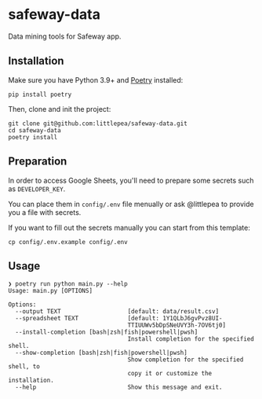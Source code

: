 # safeway-data

Data mining tools for Safeway app.

## Installation

Make sure you have Python 3.9+ and [Poetry](https://python-poetry.org/docs/) installed:

```shell
pip install poetry
```

Then, clone and init the project:

```shell
git clone git@github.com:littlepea/safeway-data.git
cd safeway-data
poetry install
```

## Preparation

In order to access Google Sheets, you'll need to prepare some secrets such as `DEVELOPER_KEY`.

You can place them in `config/.env` file menually or ask @littlepea to provide you a file with secrets.

If you want to fill out the secrets manually you can start from this template:

```shell
cp config/.env.example config/.env
```

## Usage

```shell
❯ poetry run python main.py --help
Usage: main.py [OPTIONS]

Options:
  --output TEXT                   [default: data/result.csv]
  --spreadsheet TEXT              [default: 1Y1QLbJ6gvPvz8UI-
                                  TTIUUWv5bDpSNeUVY3h-7OV6tj0]
  --install-completion [bash|zsh|fish|powershell|pwsh]
                                  Install completion for the specified shell.
  --show-completion [bash|zsh|fish|powershell|pwsh]
                                  Show completion for the specified shell, to
                                  copy it or customize the installation.
  --help                          Show this message and exit.
```